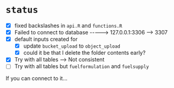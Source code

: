 # `status`



- [x] fixed backslashes in `api.R` and `functions.R`
- [x] Failed to connect to database -----> 127.0.0.1:3306 --> 3307
- [x] default inputs created for
  - [x] update `bucket_upload` to `object_upload`
  - [x] could it be that I delete the folder contents early?
- [x] Try with all tables --> Not consistent
- [ ] Try with all tables but `fuelformulation` and `fuelsupply`

If you can connect to it...
